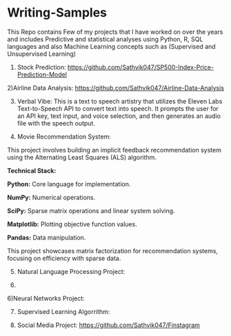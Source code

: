 # Writing-Samples
This Repo contains Few of my projects that I have worked on over the years and includes Predictive and statistical analyses using Python, R, SQL languages and also Machine Learning concepts such as (Supervised and Unsupervised Learning) 


1) Stock Prediction: https://github.com/Sathvik047/SP500-Index-Price-Prediction-Model


2)Airline Data Analysis:  https://github.com/Sathvik047/Airline-Data-Analysis


3) Verbal Vibe: This is a text to speech artistry that utilizes the Eleven Labs Text-to-Speech API to convert text into speech. It prompts the user for an API key, text input, and voice selection, and then generates an audio file with the speech output.

4) Movie Recommendation System:

This project involves building an implicit feedback recommendation system using the Alternating Least Squares (ALS) algorithm.

**Technical Stack:**

**Python:** Core language for implementation.

**NumPy:** Numerical operations.

**SciPy:** Sparse matrix operations and linear system solving.

**Matplotlib:** Plotting objective function values.

**Pandas:** Data manipulation.

This project showcases matrix factorization for recommendation systems, focusing on efficiency with sparse data.
   
5) Natural Language Processing Project:



7) 
 
6)Neural Networks Project:

7) Supervised Learning Algorrithm:

8) Social Media Project: https://github.com/Sathvik047/Finstagram
